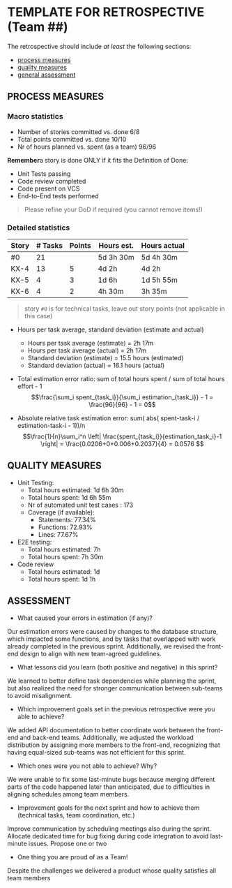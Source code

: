 TEMPLATE FOR RETROSPECTIVE (Team ##)
=====================================

The retrospective should include _at least_ the following
sections:

- [process measures](#process-measures)
- [quality measures](#quality-measures)
- [general assessment](#assessment)

## PROCESS MEASURES 

### Macro statistics

- Number of stories committed vs. done 6/8
- Total points committed vs. done 10/10
- Nr of hours planned vs. spent (as a team) 96/96

**Remember**a story is done ONLY if it fits the Definition of Done:
 
- Unit Tests passing
- Code review completed
- Code present on VCS
- End-to-End tests performed

> Please refine your DoD if required (you cannot remove items!) 

### Detailed statistics

| Story | # Tasks | Points | Hours est. | Hours actual |
| ----- | ------- | ------ | ---------- | ------------ |
| #0    | 21      |        | 5d 3h 30m  | 5d 4h 30m    |
| KX-4  | 13      | 5      | 4d 2h      | 4d 2h        |
| KX-5  | 4       | 3      | 1d 6h      | 1d 5h 55m    |
| KX-6  | 4       | 2      | 4h 30m     | 3h 35m       |
   

> story `#0` is for technical tasks, leave out story points (not applicable in this case)

- Hours per task average, standard deviation (estimate and actual)

	-  Hours per task average (estimate) = 2h 17m
	-  Hours per task average (actual) = 2h 17m
	- Standard deviation (estimate) = 15.5 hours (estimated)
	- Standard deviation (actual) =  16.1 hours (actual)

- Total estimation error ratio: sum of total hours spent / sum of total hours effort - 1
$$\frac{\sum_i spent_{task_i}}{\sum_i estimation_{task_i}} - 1 = \frac{96}{96} - 1 = 0$$
    
- Absolute relative task estimation error: sum( abs( spent-task-i / estimation-task-i - 1))/n
    $$\frac{1}{n}\sum_i^n \left| \frac{spent_{task_i}}{estimation_task_i}-1 \right| = \frac{0.0206+0+0.006+0.2037}{4} = 0.0576 $$
  
## QUALITY MEASURES 

- Unit Testing:
  - Total hours estimated: 1d 6h 30m
  - Total hours spent: 1d 6h 55m
  - Nr of automated unit test cases : 173
  - Coverage (if available):  
	  - Statements: 77.34%
	  - Functions: 72.93%
	  - Lines: 77.67%
- E2E testing:
  - Total hours estimated: 7h
  - Total hours spent: 7h 30m
- Code review 
  - Total hours estimated: 1d
  - Total hours spent: 1d 1h
  

## ASSESSMENT

- What caused your errors in estimation (if any)?

Our estimation errors were caused by changes to the database structure, which impacted some functions, and by tasks that overlapped with work already completed in the previous sprint. 
Additionally, we revised the front-end design to align with new team-agreed guidelines.

- What lessons did you learn (both positive and negative) in this sprint?

We learned to better define task dependencies while planning the sprint, but also realized the need for stronger communication between sub-teams to avoid misalignment.

- Which improvement goals set in the previous retrospective were you able to achieve?

We added API documentation to better coordinate work between the front-end and back-end teams. Additionally, we adjusted the workload distribution by assigning more members 
to the front-end, recognizing that having equal-sized sub-teams was not efficient for this sprint.

- Which ones were you not able to achieve? Why?

We were unable to fix some last-minute bugs because merging different parts of the code happened later than anticipated, due to difficulties in aligning schedules among team members.

- Improvement goals for the next sprint and how to achieve them (technical tasks, team coordination, etc.)

Improve communication by scheduling meetings also during the sprint.
Allocate dedicated time for bug fixing during code integration to avoid last-minute issues.
Propose one or two

- One thing you are proud of as a Team!

Despite the challenges we delivered a product whose quality satisfies all team members